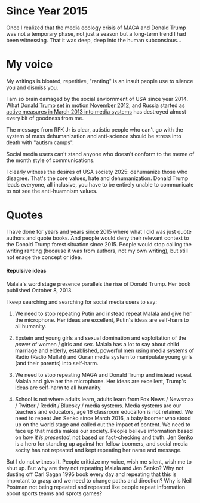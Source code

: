 # Since Year 2015

Once I realized that the media ecology crisis of MAGA and Donald Trump was not a temporary phase, not just a season but a long-term trend I had been witnessing. That it was deep, deep into the human subconsious...

# My voice

My writings is bloated, repetitive, "ranting" is an insult people use to silence you and dismiss you.

I am so brain damaged by the social enviornment of USA since year 2014. What [Donald Trump set in motion November 2012](https://washingtonmonthly.com/2017/11/24/a-trumprussia-confession-in-plain-sight/), and Russia started as [active measures in March 2013 into media systems](https://www.buzzfeednews.com/article/maxseddon/documents-show-how-russias-troll-army-hit-america) has destroyed almost every bit of goodness from me.

The message from RFK Jr is clear, autistic people who can't go with the system of mass dehumanization and anti-science should be stress into death with "autism camps".

Social media users can't stand anyone who doesn't conform to the meme of the month style of communications.

I clearly witness the desires of USA society 2025: dehumanize those who disagree. That's the core values, hate and dehumanization. Donald Trump leads everyone, all inclusive, you have to be entirely unable to communicate to not see the anti-huamnism values.

# Quotes

I have done for years and years since 2015 where what I did was just quote authors and quote books. And people would deny their relevant context to the Donald Trump forest situation since 2015. People would stop calling the writing ranting (because it was from authors, not my own writing), but still not enage the concept or idea.

#### Repulsive ideas

Malala's word stage presence parallels the rise of Donald Trump. Her book published October 8, 2013.

I keep searching and searching for social media users to say:

1. We need to stop repeating Putin and instead repeat Malala and give her the microphone. Her ideas are excellent, Putin's ideas are self-harm to all humanity.

2. Epstein and young girls and sexual domination and exploitation of the *power* of women / girls and sex. Malala has a lot to say about child marriage and elderly, established, powerful men using media systems of Radio (Radio Mullah) and Quran media system to manipulate young girls (and their parents) into self-harm.

3. We need to stop repeating MAGA and Donald Trump and instead repeat Malala and give her the microphone. Her ideas are excellent, Trump's ideas are self-harm to all humanity.

4. School is not where adults learn, adults learn from Fox News / Newsmax / Twitter / Reddit / Bluesky / media systems. Media systems are our teachers and educators, age 16 classroom educaiton is not retained. We need to repeat Jen Senko since March 2016, a baby boomer who stood up on the world stage and called out the impact of content. We need to face up that media makes our society. People believe information based on *how it is presented*, not based on fact-checking and truth. Jen Senko is a hero for standing up against her fellow boomers, and social media socity has not repeated and kept repeating her name and message.

But I do not witness it. People criticize my voice, wish me silent, wish me to shut up. But why are they not repeating Malala and Jen Senko? Why not dusting off Carl Sagan 1995 book every day and repeating that this is improtant to grasp and we need to change paths and direction? Why is Neil Postman not being repeated and repeated like people repeat information about sports teams and sprots games?

